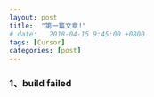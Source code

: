 ```yaml
---
layout: post
title:  "第一篇文章!"
# date:   2018-04-15 9:45:00 +0800
tags: [Cursor]
categories: [post]
---
```


### 1、build failed

